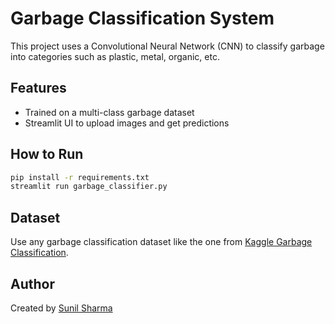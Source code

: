 # Garbage Classification System

This project uses a Convolutional Neural Network (CNN) to classify garbage into categories such as plastic, metal, organic, etc.

## Features
- Trained on a multi-class garbage dataset
- Streamlit UI to upload images and get predictions

## How to Run

```bash
pip install -r requirements.txt
streamlit run garbage_classifier.py
```

## Dataset
Use any garbage classification dataset like the one from [Kaggle Garbage Classification](https://www.kaggle.com/datasets/asdasdasasdas/garbage-classification).

## Author
Created by [Sunil Sharma](https://github.com/SunilSharma03)
